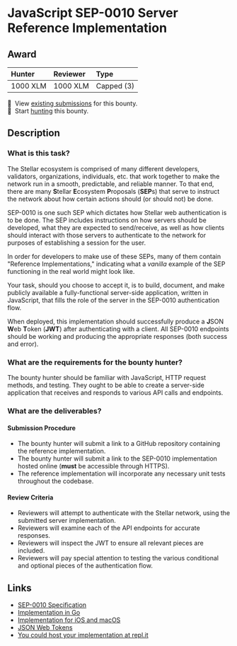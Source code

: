 # JavaScript SEP-0010 Server Reference Implementation

## Award

| Hunter | Reviewer | Type
| :- | :- | :-
| 1000 XLM | 1000 XLM | Capped (3)

[//]: # (make sure to replace the file-name placeholders `BOUNTY_FILE_NAME_NO_EXTENSION` and `BOUNTY_FILE_NAME_WITH_EXTENSION` in the next two lines with the actual bounty filename)
📜&nbsp; View [existing submissions](https://github.com/tyvdh/stellar-quest-bounties/issues?q=is%3Aissue+label%3Asep10-javascript-server) for this bounty. \
🔵&nbsp; Start [hunting](https://github.com/tyvdh/stellar-quest-bounties/issues/new?assignees=&labels=&template=begin-the-hunt.yml&link=https://github.com/tyvdh/stellar-quest-bounties/blob/main/bounties/level-2/sep10-javascript-server.md) this bounty.

## Description

### What is this task?

The Stellar ecosystem is comprised of many different developers, validators,
organizations, individuals, etc. that work together to make the network run in a
smooth, predictable, and reliable manner. To that end, there are many
**S**tellar **E**cosystem **P**roposals (**SEP**s) that serve to instruct the
network about how certain actions should (or should not) be done.

SEP-0010 is one such SEP which dictates how Stellar web authentication is to be
done. The SEP includes instructions on how servers should be developed, what
they are expected to send/receive, as well as how clients should interact with
those servers to authenticate to the network for purposes of establishing a
session for the user.

In order for developers to make use of these SEPs, many of them contain
"Reference Implementations," indicating what a *vanilla* example of the SEP
functioning in the real world might look like.

Your task, should you choose to accept it, is to build, document, and make
publicly available a fully-functional server-side application, written in
JavaScript, that fills the role of the server in the SEP-0010 authentication
flow.

When deployed, this implementation should successfully produce a **J**SON
**W**eb **T**oken (**JWT**) after authenticating with a client. All SEP-0010
endpoints should be working and producing the appropriate responses (both
success and error).

### What are the requirements for the bounty hunter?

The bounty hunter should be familiar with JavaScript, HTTP request methods, and
testing. They ought to be able to create a server-side application that receives
and responds to various API calls and endpoints.

### What are the deliverables?

#### Submission Procedure

  - The bounty hunter will submit a link to a GitHub repository containing the
    reference implementation.
  - The bounty hunter will submit a link to the SEP-0010 implementation hosted
    online (**must** be accessible through HTTPS).
  - The reference implementation will incorporate any necessary unit tests
    throughout the codebase.

#### Review Criteria

  - Reviewers will attempt to authenticate with the Stellar network, using the
    submitted server implementation.
  - Reviewers will examine each of the API endpoints for accurate responses.
  - Reviewers will inspect the JWT to ensure all relevant pieces are included.
  - Reviewers will pay special attention to testing the various conditional and
    optional pieces of the authentication flow.

## Links

- [SEP-0010 Specification](https://github.com/stellar/stellar-protocol/blob/master/ecosystem/sep-0010.md)
- [Implementation in Go](https://github.com/stellar/go/tree/master/exp/services/webauth)
- [Implementation for iOS and macOS](https://github.com/Soneso/stellar-ios-mac-sdk/blob/master/README.md#8-stellar-web-authentication)
- [JSON Web Tokens](https://jwt.io/)
- [You could host your implementation at repl.it](https://replit.com/)

